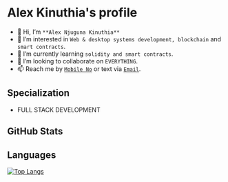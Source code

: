 #  **Alex Kinuthia's profile**

- 👋 Hi, I’m `**Alex Njuguna Kinuthia**`
- 👀 I’m interested in `Web & desktop systems development, blockchain` and `smart contracts`.
- 🌱 I’m currently learning `solidity and smart contracts`.
- 💞️ I’m looking to collaborate on `EVERYTHING`.
- 📫 Reach me by [`Mobile No`](0727433148) or text via [`Email`](njugunakinuthia013@gmail.com).

## Specialization

- FULL STACK DEVELOPMENT


## GitHub Stats

<!-- ![William's GitHub stats](https://github-readme-stats.vercel.app/api?username=alex-njuguna&show_icons=true&theme=radical) -->


## Languages

[![Top Langs](https://github-readme-stats.vercel.app/api/top-langs/?username=alex-njuguna&layout=compact)](https://github.com/alex-njuguna/github-readme-stats)
